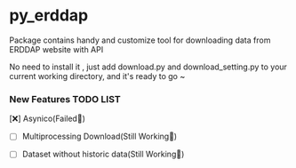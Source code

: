 # py_erddap
Package contains handy and customize tool for downloading data from ERDDAP website with API

No need to install it , just add download.py and download_setting.py to your current working directory, and it's ready to go ~

### New Features TODO LIST
[:x:] Asynico(Failed:bug:)
- [ ] Multiprocessing Download(Still Working:bicyclist:)
- [ ] Dataset without historic data(Still Working:bicyclist:)


